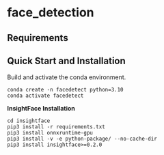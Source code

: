 # face_detection

## Requirements

## Quick Start and Installation

Build and activate the conda environment.
```shell
conda create -n facedetect python=3.10
conda activate facedetect
```

**InsightFace Installation**

```shell
cd insightface
pip3 install -r requirements.txt
pip3 install onnxruntime-gpu
pip3 install -v -e python-package/ --no-cache-dir
pip3 install insightface>=0.2.0
```
